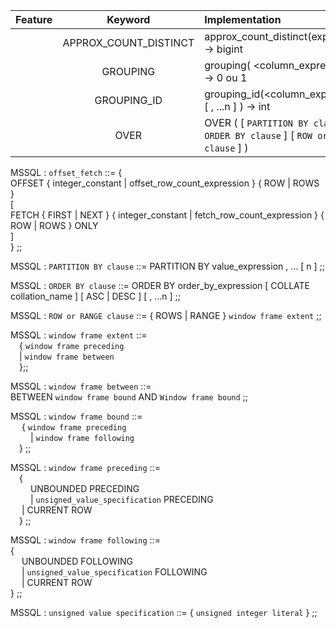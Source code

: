 

| Feature | Keyword | Implementation | MSSQL | Oracle | PGSQL | MySql | MariaDb |
| :---: | :---: | :--- | :---: | :---: | :---: | :---: | :---: |
|   | APPROX_COUNT_DISTINCT | approx_count_distinct(expression) -> bigint  | 2019 |  |  |  |  |
|   | GROUPING | grouping( <column_expression> ) -> 0 ou 1 | 2000 |
|   | GROUPING_ID | grouping_id(<column_expression> [ , ...n ] ) -> int | 2000 |
|   | OVER | OVER ( [ `PARTITION BY clause` ] [ `ORDER BY clause` ] [ `ROW or RANGE clause` ] ) | 2000 |







MSSQL : `offset_fetch` ::= {\
    OFFSET { integer_constant | offset_row_count_expression } { ROW | ROWS } \
    [ \
      FETCH { FIRST | NEXT } { integer_constant | fetch_row_count_expression } { ROW | ROWS } ONLY \
    ] \
} ;;

MSSQL : `PARTITION BY clause` ::= PARTITION BY value_expression , ... [ n ] ;;

MSSQL : `ORDER BY clause` ::= ORDER BY order_by_expression [ COLLATE collation_name ] [ ASC | DESC ] [ , ...n ] ;;

MSSQL : `ROW or RANGE clause` ::=  { ROWS | RANGE } `window frame extent` ;;

MSSQL : `window frame extent` ::=  \
&emsp;{   `window frame preceding` \
&emsp;| `window frame between` \
&emsp;};;

MSSQL : `window frame between` ::= \
  BETWEEN `window frame bound` AND `Window frame bound` ;;

MSSQL : `window frame bound` ::= \
&emsp; {   `window frame preceding` \
&emsp;&emsp;  | `window frame following` \
&emsp;} ;;

MSSQL : `window frame preceding` ::= \
&emsp;{\
&emsp;&emsp;    UNBOUNDED PRECEDING\
&emsp;&emsp; | `unsigned_value_specification` PRECEDING\
&emsp; | CURRENT ROW\
&emsp;} ;;

MSSQL : `window frame following` ::=\
{\
&emsp;    UNBOUNDED FOLLOWING\
&emsp;  | `unsigned_value_specification` FOLLOWING\
&emsp;  | CURRENT ROW\
} ;;

MSSQL : `unsigned value specification` ::= {  `unsigned integer literal` } ;;
